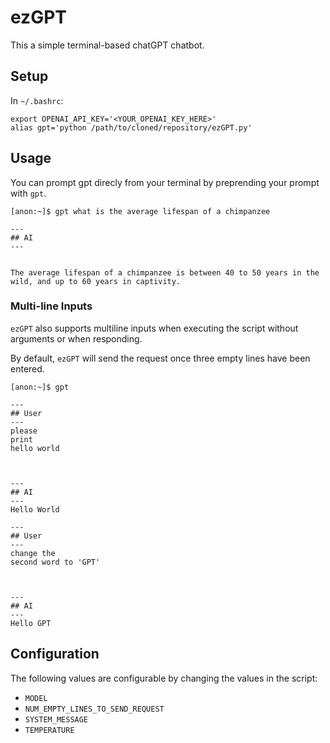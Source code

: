# ezGPT
This a simple terminal-based chatGPT chatbot.

## Setup

In `~/.bashrc`:

```
export OPENAI_API_KEY='<YOUR_OPENAI_KEY_HERE>'
alias gpt='python /path/to/cloned/repository/ezGPT.py'
```

## Usage

You can prompt gpt direcly from your terminal by preprending your prompt with `gpt`.

```
[anon:~]$ gpt what is the average lifespan of a chimpanzee

---
## AI
---


The average lifespan of a chimpanzee is between 40 to 50 years in the wild, and up to 60 years in captivity.
```

### Multi-line Inputs

`ezGPT` also supports multiline inputs when executing the script without arguments or when responding.

By default, `ezGPT` will send the request once three empty lines have been entered.

```
[anon:~]$ gpt

---
## User
---
please
print
hello world



---
## AI
---
Hello World

---
## User
---
change the
second word to 'GPT'



---
## AI
---
Hello GPT
```

## Configuration

The following values are configurable by changing the values in the script:
- `MODEL`
- `NUM_EMPTY_LINES_TO_SEND_REQUEST`
- `SYSTEM_MESSAGE`
- `TEMPERATURE`